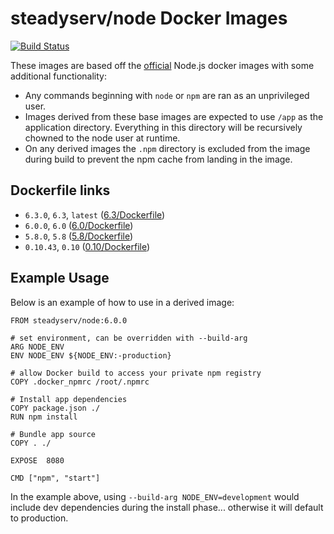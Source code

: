 # steadyserv/node Docker Images

[![Build Status](https://travis-ci.org/bdclark/docker-node.svg?branch=master)](https://travis-ci.org/bdclark/docker-node)

These images are based off the [official][1] Node.js docker images with some additional functionality:

- Any commands beginning with `node` or `npm` are ran as an unprivileged user.
- Images derived from these base images are expected to use `/app` as the application directory. Everything in this directory will be recursively chowned to the node user at runtime.
- On any derived images the `.npm` directory is excluded from the image during build to prevent the npm cache from landing in the image.

## Dockerfile links
- `6.3.0`, `6.3`, `latest` ([6.3/Dockerfile](https://github.com/bdclark/docker-node/tree/master/6.3))
- `6.0.0`, `6.0` ([6.0/Dockerfile](https://github.com/bdclark/docker-node/tree/master/6.0))
- `5.8.0`, `5.8` ([5.8/Dockerfile](https://github.com/bdclark/docker-node/tree/master/5.8))
- `0.10.43`, `0.10` ([0.10/Dockerfile](https://github.com/bdclark/docker-node/tree/master/0.10))

## Example Usage
Below is an example of how to use in a derived image:
```
FROM steadyserv/node:6.0.0

# set environment, can be overridden with --build-arg
ARG NODE_ENV
ENV NODE_ENV ${NODE_ENV:-production}

# allow Docker build to access your private npm registry
COPY .docker_npmrc /root/.npmrc

# Install app dependencies
COPY package.json ./
RUN npm install

# Bundle app source
COPY . ./

EXPOSE  8080

CMD ["npm", "start"]
```
In the example above, using `--build-arg NODE_ENV=development` would include dev dependencies during the install phase... otherwise it will default to production.

[1]: https://hub.docker.com/_/node/
